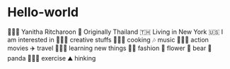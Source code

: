 # Hello-world
👩🏻‍💻 Yanitha Ritcharoon 🦩
Originally Thailand 🇹🇭  Living in New York 🇺🇸
I am interested in 👩🏻‍🎨 creative stuffs 👩🏻‍🍳 cooking 🎶 music 🦸🏻‍♀️ action movies ✈️ travel 🙋🏻‍♀️ learning new things
👗👠 fashion 💐 flower 🐻 bear 🐼 panda 🏃🏻‍♀️ exercise ⛰ hinking
